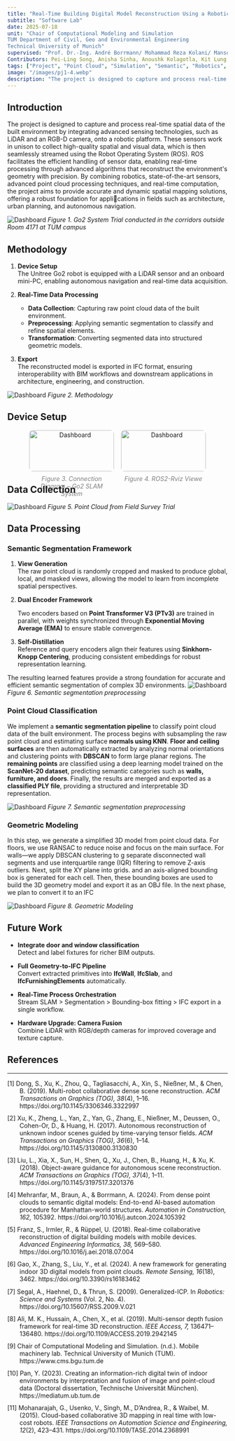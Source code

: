 ```yaml
---
title: "Real-Time Building Digital Model Reconstruction Using a Robotic Agent"
subtitle: "Software Lab"
date: 2025-07-18
unit: "Chair of Computational Modeling and Simulation
TUM Department of Civil, Geo and Environmental Engineering
Technical University of Munich"
supervised: "Prof. Dr.-Ing. André Borrmann/ Mohammad Reza Kolani/ Mansour Mehranfar/ CMS "
Contributors: Pei-Ling Song, Anisha Sinha, Anoushk Kolagotla, Kit Lung Chan
tags: ["Project", "Point Cloud", "Simulation", "Semantic", "Robotics", "Munich, Germany"]
image: "/images/pj1-4.webp"
description: "The project is designed to capture and process real-time spatial data of the built environment by integrating advanced sensing technologies, such as LiDAR and an RGB-D camera, onto a robotic platform."
---
```


## Introduction
The project is designed to capture and process real-time spatial data of the built environment by integrating advanced sensing technologies, such as LiDAR and an RGB-D camera, onto a robotic platform. These sensors work in unison to collect high-quality spatial and visual data, which is then seamlessly streamed using the Robot Operating System (ROS). ROS facilitates the efficient handling of sensor data, enabling real-time processing through advanced algorithms that reconstruct the environment's geometry with precision. By combining robotics, state-of-the-art sensors, advanced point cloud processing techniques, and real-time computation, the project aims to provide accurate and dynamic spatial mapping solutions, offering a robust foundation for appli￾cations in fields such as architecture, urban planning, and autonomous navigation.

![Dashboard](/images/pj1.gif)
*Figure 1. Go2 System Trial conducted in the corridors outside Room 4171 at TUM campus*

## Methodology


1. **Device Setup**  
   The Unitree Go2 robot is equipped with a LiDAR sensor and an onboard mini-PC, enabling autonomous navigation and real-time data acquisition.  

2. **Real-Time Data Processing**  
   - **Data Collection**: Capturing raw point cloud data of the built environment.  
   - **Preprocessing**: Applying semantic segmentation to classify and refine spatial elements.  
   - **Transformation**: Converting segmented data into structured geometric models.  

3. **Export**  
   The reconstructed model is exported in IFC format, ensuring interoperability with BIM workflows and downstream applications in architecture, engineering, and construction.  

![Dashboard](/images/pj1-1.webp)
*Figure 2. Methodology*

## Device Setup
<div class="not-prose" 
     style="display: flex; gap: 1rem; margin: 1rem auto; width: 80%; justify-content: center;">
  <div style="flex: 1; text-align: center;">
    <img src="/images/pj1-2.webp" alt="Dashboard" style="width:100%; border-radius: 8px;" />
    <p style="color: gray; font-style: italic; font-size: 0.875rem; margin-top: 0.5rem; text-align: center;">
      Figure 3. Connection Diagram – Go2 SLAM System
  </div>
  <div style="flex: 1; text-align: center;">
    <img src="/images/pj1-3.webp" alt="Dashboard" style="width:100%; border-radius: 8px;" />
    <p style="color: gray; font-style: italic; font-size: 0.875rem; margin-top: 0.5rem; text-align: center;">
      Figure 4. ROS2-Rviz Viewe
    </p>
  </div>
</div>


## Data Collection 
![Dashboard](/images/pj1-4.webp)
*Figure 5. Point Cloud from Field Survey Trial*

## Data Processing  

### Semantic Segmentation Framework

1. **View Generation**  
   The raw point cloud is randomly cropped and masked to produce global, local, and masked views, allowing the model to learn from incomplete spatial perspectives.  

2. **Dual Encoder Framework**
   
   Two encoders based on **Point Transformer V3 (PTv3)** are trained in parallel, with weights synchronized through **Exponential Moving Average (EMA)** to ensure stable convergence.  

3. **Self-Distillation**  
   Reference and query encoders align their features using **Sinkhorn-Knopp Centering**, producing consistent embeddings for robust representation learning.  


The resulting learned features provide a strong foundation for accurate and efficient semantic segmentation of complex 3D environments.
![Dashboard](/images/pj1-5.webp)
*Figure 6. Semantic segmentation preprocessing*  


### Point Cloud Classification

We implement a **semantic segmentation pipeline** to classify point cloud data of the built environment. The process begins with subsampling the raw point cloud and estimating surface **normals using KNN**. **Floor and ceiling surfaces** are then automatically extracted by analyzing normal orientations and clustering points with **DBSCAN** to form large planar regions. The **remaining points** are classified using a deep learning model trained on the **ScanNet-20 dataset**, predicting semantic categories such as **walls, furniture, and doors**.  Finally, the results are merged and exported as a **classified PLY file**, providing a structured and interpretable 3D representation.  


![Dashboard](/images/pj1-6.webp)
*Figure 7. Semantic segmentation preprocessing*

### Geometric Modeling
In this step, we generate a simplified 3D model from point cloud data. For floors, we use RANSAC to reduce noise and focus on the main surface. For walls—we apply DBSCAN clustering to g separate disconnected wall segments and use interquartile range (IQR) filtering to remove Z-axis outliers. Next, split the XY plane into grids. and an axis-aligned bounding box is generated for each cell. Then, these bounding boxes are used to build the 3D geometry model and export it as an OBJ file. In the next phase, we plan to convert it to an IFC 

![Dashboard](/images/pj1-7.webp)
*Figure 8. Geometric Modeling*

## Future Work

- **Integrate door and window classification**  
  Detect and label fixtures for richer BIM outputs.  

- **Full Geometry-to-IFC Pipeline**  
  Convert extracted primitives into **IfcWall**, **IfcSlab**, and **IfcFurnishingElements** automatically.  

- **Real-Time Process Orchestration**  
  Stream SLAM > Segmentation > Bounding-box fitting > IFC export in a single workflow.  

- **Hardware Upgrade: Camera Fusion**  
  Combine LiDAR with RGB/depth cameras for improved coverage and texture capture.  

## References
****

<div style="margin-bottom:0.8em; padding-left:2em; text-indent:-2em;">
[1] Dong, S., Xu, K., Zhou, Q., Tagliasacchi, A., Xin, S., Nießner, M., & Chen, B. (2019). Multi-robot collaborative dense scene reconstruction. <i>ACM Transactions on Graphics (TOG), 38</i>(4), 1–16. https://doi.org/10.1145/3306346.3322997
</div>

<div style="margin-bottom:0.8em; padding-left:2em; text-indent:-2em;">
[2] Xu, K., Zheng, L., Yan, Z., Yan, G., Zhang, E., Nießner, M., Deussen, O., Cohen-Or, D., & Huang, H. (2017). Autonomous reconstruction of unknown indoor scenes guided by time-varying tensor fields. <i>ACM Transactions on Graphics (TOG), 36</i>(6), 1–14. https://doi.org/10.1145/3130800.3130830
</div>

<div style="margin-bottom:0.8em; padding-left:2em; text-indent:-2em;">
[3] Liu, L., Xia, X., Sun, H., Shen, Q., Xu, J., Chen, B., Huang, H., & Xu, K. (2018). Object-aware guidance for autonomous scene reconstruction. <i>ACM Transactions on Graphics (TOG), 37</i>(4), 1–11. https://doi.org/10.1145/3197517.3201376
</div>

<div style="margin-bottom:0.8em; padding-left:2em; text-indent:-2em;">
[4] Mehranfar, M., Braun, A., & Borrmann, A. (2024). From dense point clouds to semantic digital models: End-to-end AI-based automation procedure for Manhattan-world structures. <i>Automation in Construction, 162,</i> 105392. https://doi.org/10.1016/j.autcon.2024.105392
</div>

<div style="margin-bottom:0.8em; padding-left:2em; text-indent:-2em;">
[5] Franz, S., Irmler, R., & Rüppel, U. (2018). Real-time collaborative reconstruction of digital building models with mobile devices. <i>Advanced Engineering Informatics, 38,</i> 569–580. https://doi.org/10.1016/j.aei.2018.07.004
</div>

<div style="margin-bottom:0.8em; padding-left:2em; text-indent:-2em;">
[6] Gao, X., Zhang, S., Liu, Y., et al. (2024). A new framework for generating indoor 3D digital models from point clouds. <i>Remote Sensing, 16</i>(18), 3462. https://doi.org/10.3390/rs16183462
</div>

<div style="margin-bottom:0.8em; padding-left:2em; text-indent:-2em;">
[7] Segal, A., Haehnel, D., & Thrun, S. (2009). Generalized-ICP. In <i>Robotics: Science and Systems</i> (Vol. 2, No. 4). https://doi.org/10.15607/RSS.2009.V.021
</div>

<div style="margin-bottom:0.8em; padding-left:2em; text-indent:-2em;">
[8] Ali, M. K., Hussain, A., Chen, X., et al. (2019). Multi-sensor depth fusion framework for real-time 3D reconstruction. <i>IEEE Access, 7,</i> 136471–136480. https://doi.org/10.1109/ACCESS.2019.2942145
</div>

<div style="margin-bottom:0.8em; padding-left:2em; text-indent:-2em;">
[9] Chair of Computational Modeling and Simulation. (n.d.). Mobile machinery lab. Technical University of Munich (TUM). https://www.cms.bgu.tum.de
</div>

<div style="margin-bottom:0.8em; padding-left:2em; text-indent:-2em;">
[10] Pan, Y. (2023). Creating an information-rich digital twin of indoor environments by interpretation and fusion of image and point-cloud data (Doctoral dissertation, Technische Universität München). https://mediatum.ub.tum.de
</div>

<div style="margin-bottom:0.8em; padding-left:2em; text-indent:-2em;">
[11] Mohanarajah, G., Usenko, V., Singh, M., D’Andrea, R., & Waibel, M. (2015). Cloud-based collaborative 3D mapping in real time with low-cost robots. <i>IEEE Transactions on Automation Science and Engineering, 12</i>(2), 423–431. https://doi.org/10.1109/TASE.2014.2368991
</div>

